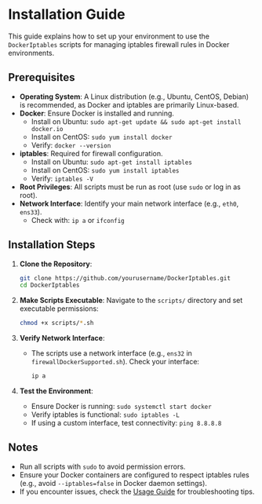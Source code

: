 # Installation Guide

This guide explains how to set up your environment to use the `DockerIptables` scripts for managing iptables firewall rules in Docker environments.

## Prerequisites
- **Operating System**: A Linux distribution (e.g., Ubuntu, CentOS, Debian) is recommended, as Docker and iptables are primarily Linux-based.
- **Docker**: Ensure Docker is installed and running.
  - Install on Ubuntu: `sudo apt-get update && sudo apt-get install docker.io`
  - Install on CentOS: `sudo yum install docker`
  - Verify: `docker --version`
- **iptables**: Required for firewall configuration.
  - Install on Ubuntu: `sudo apt-get install iptables`
  - Install on CentOS: `sudo yum install iptables`
  - Verify: `iptables -V`
- **Root Privileges**: All scripts must be run as root (use `sudo` or log in as root).
- **Network Interface**: Identify your main network interface (e.g., `eth0`, `ens33`).
  - Check with: `ip a` or `ifconfig`

## Installation Steps
1. **Clone the Repository**:
   ```bash
   git clone https://github.com/yourusername/DockerIptables.git
   cd DockerIptables
   ```

2. **Make Scripts Executable**:
   Navigate to the `scripts/` directory and set executable permissions:
   ```bash
   chmod +x scripts/*.sh
   ```

3. **Verify Network Interface**:
   - The scripts use a network interface (e.g., `ens32` in `firewallDockerSupported.sh`). Check your interface:
     ```bash
     ip a
     ```

4. **Test the Environment**:
   - Ensure Docker is running: `sudo systemctl start docker`
   - Verify iptables is functional: `sudo iptables -L`
   - If using a custom interface, test connectivity: `ping 8.8.8.8`

## Notes
- Run all scripts with `sudo` to avoid permission errors.
- Ensure your Docker containers are configured to respect iptables rules (e.g., avoid `--iptables=false` in Docker daemon settings).
- If you encounter issues, check the [Usage Guide](usage.md) for troubleshooting tips.
